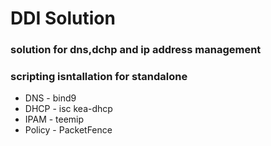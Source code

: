 # DDI Solution

### solution for dns,dchp and ip address management
### scripting isntallation for standalone

- DNS - bind9
- DHCP - isc kea-dhcp
- IPAM - teemip
- Policy - PacketFence
